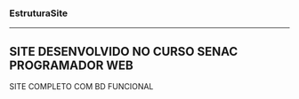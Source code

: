 ### EstruturaSite
---
SITE DESENVOLVIDO NO CURSO SENAC PROGRAMADOR WEB 
---
SITE COMPLETO COM BD FUNCIONAL 

